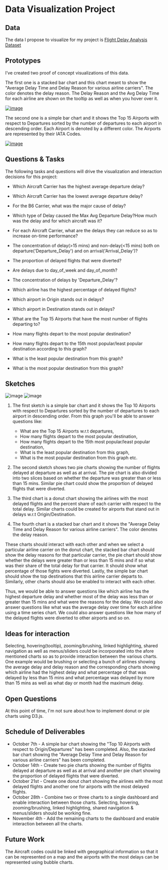 # Data Visualization Project

## Data

The data I propose to visualize for my project is [Flight Delay Analysis Dataset](https://gist.github.com/josvin92/9a6b89cb9365b1042d6648fc584c3198)

## Prototypes

I’ve created two proof of concept visualizations of this data. 

The first one is a stacked bar chart and this chart meant to show the "Average Delay Time and Delay Reason for various airline carriers". The color denotes the delay reason. The Delay Reason and the Avg Delay Time for each airline are shown on the tooltip as well as when you hover over it.

[![image](images/Image1.PNG)](https://vizhub.com/josvin92/60cc4bfb0e774b46a8f4f1f1f85f61fc)

The second one is a simple bar chart and it shows the Top 15 Airports with respect to Departures sorted by the number of departures to each airport in descending order.
Each Airport is denoted by a different color. The Airports are represented by their IATA Codes.

[![image](images/Image2.PNG)](https://vizhub.com/josvin92/b99f060de75048bda8251559c1d0ff7b)

## Questions & Tasks

The following tasks and questions will drive the visualization and interaction decisions for this project:

 * Which Aircraft Carrier has the highest average departure delay?
 * Which Aircraft Carrier has the lowest average departure delay? 
 * For the B6 Carrier, what was the major cause of delay? 
 * Which type of Delay caused the Max Avg Departure Delay?How much was the delay and for which aircraft was it? 
 * For each Aircraft Carrier, what are the delays they can reduce so as to increase on-time performance?
 
 * The concentration of delay(>15 mins) and non-delay(<15 mins) both on departure('Departure_Delay') and on arrival('Arrival_Delay')?
 * The proportion of delayed flights that were diverted?
 * Are delays due to day_of_week and day_of_month?
 * The concentration of delays by 'Departure_Delay'?
 * Which airline has the highest percentage of delayed flights?
 * Which airport in Origin stands out in delays?
 * Which airport in Destination stands out in delays?

 * What are the Top 15 Airports that have the most number of flights departing to?
 * How many flights depart to the most popular destination?
 * How many flights depart to the 15th most popular/least popular destination according to this graph?
 * What is the least popular destination from this graph?
 * What is the most popular destination from this graph?

 
## Sketches

![image](images/Sketch1.jpg)
![image](images/Sketch2.jpg)

1. The first sketch is a simple bar chart and it shows the Top 10 Airports with respect to Departures sorted by the number of departures to each airport in descending order.
From this graph you'll be able to answer questions like:
    - What are the Top 15 Airports w.r.t departures, 
    - How many flights depart to the most popular destination, 
    - How many flights depart to the 15th most popular/least popular destination, 
    - What is the least popular destination from this graph, 
    - What is the most popular destination from this graph etc.

2. The second sketch shows two pie charts showing the number of flights delayed at departure as well as at arrival. The pie chart is also divided into two slices based on whether the departure was greater than or less than 15 mins. Similar pie chart could show the proportion of delayed flights that were diverted.

3. The third chart is a donut chart showing the airlines with the most delayed flights and the percent share of each carrier with respect to the total delay. Similar charts could be created for airports that stand out in delays w.r.t Origin/Destination.

4. The fourth chart is a stacked bar chart and it shows the "Average Delay Time and Delay Reason for various airline carriers". The color denotes the delay reason.

These charts should interact with each other and when we select a particular airline carrier on the donut chart, the stacked bar chart should show the delay reasons for that particular carrier, the pie chart should show whether the delays were greater than or less than 15 mins and if so what was their share of the total delay for that carrier. It should show what percentage of those fights were diverted. Lastly, the simple bar chart should show the top destinations that this airline carrier departs to. Similarly, other charts should also be enabled to interact with each other. 

Thus, we would be able to answer questions like which airline has the highest departure delay and whether most of the delay was less than or greater than 15 mins and what were the reasons for the delay. We could also answer questions like what was the average delay over time for each airline using a time series chart. We could also answer questions like how many of the delayed flights were diverted to other airports and so on.

## Ideas for interaction

Selecting, hovering(tooltip), zooming/brushing, linked highlighting, shared navigation as well as menus/sliders could be incorporated into the afore mentioned charts so as to provide interaction between the various charts. One example would be brushing or selecting a bunch of airlines showing the average delay and delay reason and the corresponding charts showing which airline had the highest delay and what percentage of that was delayed by less than 15 mins and what percentage was delayed by more than 15 mins as well as what day or month had the maximum delay.

## Open Questions

At this point of time, I'm not sure about how to implement donut or pie charts using D3.js. 


## Schedule of Deliverables

- October 7th - A simple bar chart showing the "Top 10 Airports with respect to Origin/Departures" has been completed. Also, the stacked bar chart showing the "Average Delay Time and Delay Reason for various airline carriers" has been completed. 
- October 14th - Create two pie charts showing the number of flights delayed at departure as well as at arrival and another pie chart showing the proportion of delayed flights that were diverted.
- October 21st - Create one donut chart showing the airlines with the most delayed flights and another one for airports with the most delayed flights.
- October 28th - Combine two or three charts to a single dashboard and enable interaction between those charts. Selecting, hovering, zooming/brushing, linked highlighting, shared navigation & menus/sliders should be working fine.
- November 4th - Add the remaining charts to the dashboard and enable interaction between all the charts.

## Future Work

The Aircraft codes could be linked with geographical information so that it can be represented on a map and the airports with the most delays can be represented using bubble charts.
